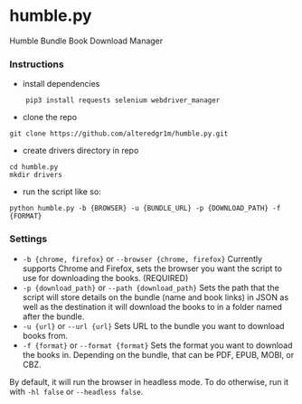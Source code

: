 # humble.py
Humble Bundle Book Download Manager

### Instructions

- install dependencies
```
    pip3 install requests selenium webdriver_manager
```
- clone the repo
```
git clone https://github.com/alteredgr1m/humble.py.git
```
- create drivers directory in repo
```
cd humble.py
mkdir drivers
```
- run the script like so:
```
python humble.py -b {BROWSER} -u {BUNDLE_URL} -p {DOWNLOAD_PATH} -f {FORMAT} 
```

### Settings
- `-b {chrome, firefox}` or `--browser {chrome, firefox}` Currently supports Chrome and Firefox, sets the browser you want the script to use for downloading the books. (REQUIRED)
- `-p {download_path}` or `--path {download_path}` Sets the path that the script will store details on the bundle (name and book links) in JSON as well as the destination it will download the books to in a folder named after the bundle.
- `-u {url}` or `--url {url}` Sets URL to the bundle you want to download books from.
- `-f {format}` or `--format {format}` Sets the format you want to download the books in. Depending on the bundle, that can be PDF, EPUB, MOBI, or CBZ.

By default, it will run the browser in headless mode. To do otherwise, run it with `-hl false` or `--headless false`.
